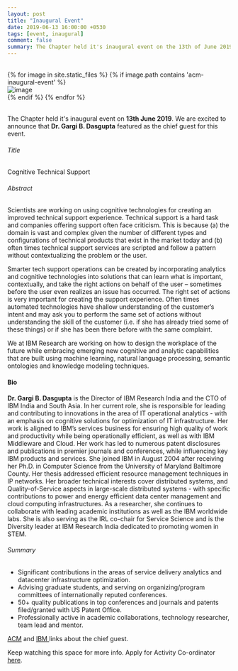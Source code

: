 ```yaml
---
layout: post
title: "Inaugural Event"
date: 2019-06-13 16:00:00 +0530
tags: [event, inaugural]
comment: false
summary: The Chapter held it's inaugural event on the 13th of June 2019. The event featured Dr. Gargi Banerjee Dasgupta (Director, IBM Research India and CTO, IBM India and South Asia) as the Chief Guest.
---
```

<br>

<div class="container">
    <div class="row">
        <div class="col-lg-9" style="margin: auto">
                <div class="post-carousel owl-carousel">
                    {% for image in site.static_files %}
                        {% if image.path contains 'acm-inaugural-event' %}       
                            <div class="slider-content wow fadeIn" data-wow-duration="3s">
                                <img src="{{ site.baseurl }}{{ image.path }}" alt="image" />                             
                            </div>
                        {% endif %}
                    {% endfor %}
                </div>
        </div>
    </div>
</div>

<br>

<p>The Chapter held it's inaugural event on <b>13th June 2019</b>. We are excited to announce that <b>Dr. Gargi B. Dasgupta</b>  featured as the chief guest for this event. </p>

<h6>Title</h6>

<p>Cognitive Technical Support</p>

<h6>Abstract</h6>

<p>Scientists are working on using cognitive technologies for creating an improved technical support experience. Technical support is a hard task and companies offering support often face criticism. This is because (a) the domain is vast and complex given the number of different types and configurations of technical products that exist in the market today and (b) often times technical support services are scripted and follow a pattern without contextualizing the problem or the user.</p>
 
<p>Smarter tech support operations can be created by incorporating analytics and cognitive technologies into solutions that can learn what is important, contextually, and take the right actions on behalf of the user – sometimes before the user even realizes an issue has occurred.  The right set of actions is very important for creating the support experience. Often times automated technologies have shallow understanding of the customer’s intent and may ask you to perform the same set of actions without understanding the skill of the customer (i.e. if she has already tried some of these things) or if she has been there before with the same complaint.</p>
 
<p>We at IBM Research are working on how to design the workplace of the future while embracing emerging new cognitive and analytic capabilities that are built using machine learning, natural language processing, semantic ontologies and knowledge modeling techniques.</p>


<h4 class="heading-4">Bio</h4>

<p><b>Dr. Gargi B. Dasgupta</b> is the Director of IBM Research India and the CTO of IBM India and South Asia. In her current role, she is responsible for leading and contributing to innovations in the area of IT operational analytics - with an emphasis on cognitive solutions for optimization of IT infrastructure. Her work is aligned to IBM’s services business for ensuring high quality of work and productivity while being operationally efficient, as well as with IBM Middleware and Cloud. Her work has led to numerous patent disclosures and publications in premier journals and conferences, while influencing key IBM products and services. She joined IBM in August 2004 after receiving her Ph.D. in Computer Science from the University of Maryland Baltimore County. Her thesis addressed efficient resource management techniques in IP networks. Her broader technical interests cover distributed systems, and Quality-of-Service aspects in large-scale distributed systems - with specific contributions to power and energy efficient data center management and cloud computing infrastructures. As a researcher, she continues to collaborate with leading academic institutions as well as the IBM worldwide labs. She is also serving as the IRL co-chair for Service Science and is the Diversity leader at IBM Research India dedicated to promoting women in STEM.</p>

<h6>Summary</h6>

<ul class="blog-list list-inline">
    <li>Significant contributions in the areas of service delivery analytics and datacenter infrastructure optimization. </li>
    <li>Advising graduate students, and serving on organizing/program committees of internationally reputed conferences. </li>
    <li>50+ quality publications in top conferences and journals and patents filed/granted with US Patent Office. </li>
    <li>Professionally active in academic collaborations, technology researcher, team lead and mentor. </li>
</ul>

<p> 
<a href="https://speakers.acm.org/speakers/dasgupta_7743">ACM</a> and <a href="https://researcher.watson.ibm.com/researcher/view.php?person=in-GaargiDasgupta">IBM </a> links about the chief guest.
</p>

<p>
Keep watching this space for more info. Apply for Activity Co-ordinator <a href="/pages/team#open-positions">here</a>.
</p>     



